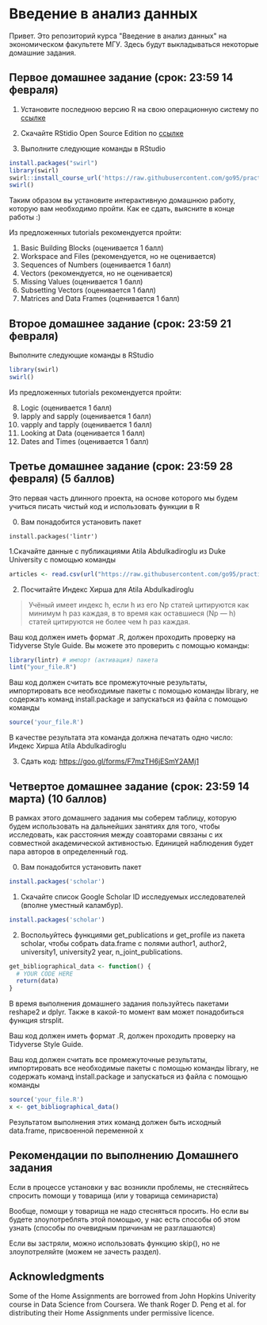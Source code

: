 # Введение в анализ данных

Привет. Это репозиторий курса "Введение в анализ данных" на экономическом факультете МГУ. Здесь будут выкладываться некоторые домашние задания.

## Первое домашнее задание (срок: 23:59 14 февраля)

1. Установите последнюю версию R на свою операционную систему по [ссылке](https://cran.rstudio.com)

2. Скачайте RStidio Open Source Edition по [ссылке](https://www.rstudio.com/products/RStudio)

3. Выполните следующие команды в RStudio

```R
install.packages("swirl")
library(swirl)
swirl::install_course_url('https://raw.githubusercontent.com/go95/practical_econometrics/master/student_files/R_Programming.zip')
swirl()
```

Таким образом вы установите интерактивную домашнюю работу, которую вам необходимо пройти. Как ее сдать, выясните в конце работы :)


Из предложенных tutorials рекомендуется пройти:
1. Basic Building Blocks (оценивается 1 балл)
2. Workspace and Files (рекомендуется, но не оценивается)
3. Sequences of Numbers (оценивается 1 балл)
4. Vectors (рекомендуется, но не оценивается)
5. Missing Values (оценивается 1 балл)
6. Subsetting Vectors (оценивается 1 балл)
7. Matrices and Data Frames (оценивается 1 балл)


## Второе домашнее задание (срок: 23:59 21 февраля)

Выполните следующие команды в RStudio

```R
library(swirl)
swirl()
```
Из предложенных tutorials рекомендуется пройти:

8. Logic  (оценивается 1 балл)
10. lapply and sapply  (оценивается 1 балл)
11. vapply and tapply  (оценивается 1 балл)
12. Looking at Data  (оценивается 1 балл)
14. Dates and Times  (оценивается 1 балл)


## Третье домашнее задание (срок: 23:59 28 февраля) (5 баллов)

Это первая часть длинного проекта, на основе которого мы будем учиться писать чистый код и использовать функции в R

0. Вам понадобится установить пакет

```
install.packages('lintr')
```

1.Скачайте данные с публикациями Atila Abdulkadiroglu из Duke University c помощью команды

```R
articles <- read.csv(url("https://raw.githubusercontent.com/go95/practical_econometrics/master/Abdulkadiroglou.csv"))
```

2. Посчитайте Индекс Хирша для Atila Abdulkadiroglu

> Учёный имеет индекс h, если h из его Np статей цитируются как минимум h раз каждая, в то время как оставшиеся (Np — h) статей цитируются не более чем h раз каждая.

Ваш код должен иметь формат .R, должен проходить проверку на Tidyverse Style Guide. Вы можете это проверить с помощью команды:

```R
library(lintr) # импорт (активация) пакета
lint("your_file.R")
```

Ваш код должен считать все промежуточные результаты, импортировать все необходимые пакеты с помощью команды library, не содержать команд install.package и запускаться из файла с помощью команды

```R
source('your_file.R')
```

В качестве результата эта команда должна печатать одно число: Индекс Хирша Atila Abdulkadiroglu

3. Сдать код: https://goo.gl/forms/F7mzTH6jESmY2AMj1 

## Четвертое домашнее задание (срок: 23:59 14 марта) (10 баллов)

В рамках этого домашнего задания мы соберем таблицу, которую будем использовать на дальнейших занятиях для того, чтобы исследовать, как расстояния между соавторами связаны с их совместной академической активностью. Единицей наблюдения будет пара авторов в определенный год.

0. Вам понадобится установить пакет

```R
install.packages('scholar')
```

1. Скачайте список Google Scholar ID исследуемых исследователей (вполне уместный каламбур).

```R
install.packages('scholar')
```

2. Воспольуйтесь функциями get_publications и get_profile из пакета scholar, чтобы собрать data.frame с полями author1, author2, university1, university2 year, n_joint_publications.

```R
get_bibliographical_data <- function() {
  # YOUR CODE HERE
  return(data)
}
```

В время выполнения домашнего задания пользуйтесь пакетами reshape2 и dplyr. Также в какой-то момент вам может понадобиться функция strsplit.

Ваш код должен иметь формат .R, должен проходить проверку на Tidyverse Style Guide.

Ваш код должен считать все промежуточные результаты, импортировать все необходимые пакеты с помощью команды library, не содержать команд install.package и запускаться из файла с помощью команды

```R
source('your_file.R')
x <- get_bibliographical_data()
```

Результатом выполнения этих команд должен быть исходный data.frame, присвоенной переменной x

## Рекомендации по выполнению Домашнего задания

Если в процессе установки у вас возникли проблемы, не стесняйтесь спросить помощи у товарища (или у товарища семинариста)

Вообще, помощи у товарища не надо стесняться просить. Но если вы будете злоупотреблять этой помощью, у нас есть способы об этом узнать (способы по очевидным причинам не разглашаются)

Если вы застряли, можно использовать функцию skip(), но не злоупотреляйте (можем не зачесть раздел).

## Acknowledgments

Some of the Home Assignments are borrowed from John Hopkins Univerity course in Data Science from Coursera. We thank Roger D. Peng et al. for distributing their Home Assignments under permissive licence.
